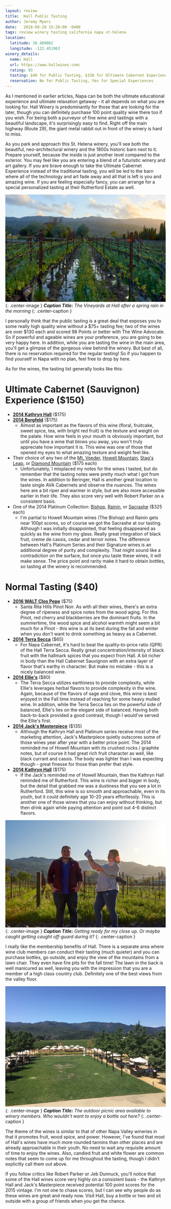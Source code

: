 ```yaml
---
layout: review
title:  Hall Public Tasting
author: Jeremy Myers
date:   2018-09-29 15:20:00 -0400
tags: review winery tasting california napa st-helena
location:
  latitude: 38.489082
  longitude: -122.451963
winery_details:
  name: Hall
  url: https://www.hallwines.com/
  rating: 93
  tasting: $40 for Public Tasting, $150 for Ultimate Cabernet Experience
  reservation: No for Public Tasting, Yes for Special Experiences
---
```

As I mentioned in earlier articles, Napa can be both the ultimate educational experience and ultimate relaxation getaway - it all depends on what you are looking for.  Hall Winery is predominantly for those that are looking for the later, though you can definitely purchase 100 point quality wine there too if you wish.  For being both a purveyor of fine wine and tastings with a beautiful landscape, it's surprisingly easy to find.  Right off the main highway (Route 29), the giant metal rabbit out in front of the winery is hard to miss.

As you park and approach this St. Helena winery, you'll see both the beautiful, neo-architectural winery and the 1800s historic barn next to it.  Prepare yourself, because the inside is just another level compared to the exterior.  You may feel like you are entering a blend of a futuristic winery and art gallery.  If you are brave enough to take the Ultimate Cabernet Experience instead of the traditional tasting, you will be led to the barn where all of the technology and art fade away and all that is left is you and amazing wine.  If you are feeling especially fancy, you can arrange for a special personalized tasting at their Rutherford Estate as well.  

![](/assets/hall/1.jpg "The Vineyards of Hall"){: .center-image }
***Caption Title:*** *The Vineyards at Hall after a spring rain in the morning*
{: .center-caption }

I personally think that the public tasting is a great deal that exposes you to some really high quality wine without a $75+ tasting fee; two of the wines are over $130 each and scored 98 Points or better with The Wine Advocate.  So if powerful and ageable wines are your preference, you are going to be very happy here.  In addition, while you are tasting the wine in the main area, you'll get a glimpse of the gorgeous view behind the winery.  But best of all, there is no reservation required for the regular tasting!  So if you happen to find yourself in Napa with no plan, feel free to drop by here.

As for the wines, the tasting list generally looks like this:

# Ultimate Cabernet (Sauvignon) Experience ($150)
* [**2014 Kathryn Hall**](http://www.hallwines.com/shop-90-point-wines-14/2014-hall-kathryn-hall-cabernet-sauvignon.html) ($175)
* [**2014 Bergfeld**](http://www.hallwines.com/shop-90-point-wines-14/2014-hall-bergfeld-st-helena-cabernet-sauvignon.html) ($175)
  * Almost as important as the flavors of this wine (floral, fruitcake, sweet spice, tea, with bright red fruit) is the texture and weight on the palate.  How wine feels in your mouth is obviously important, but until you have a wine that blows you away, you won't truly appreciate how important it is.  This wine was one of those that opened my eyes to what amazing texture and weight feel like.
* Their choice of any two of the [Mt. Veeder](http://www.hallwines.com/shop-90-point-wines-14/2014-hall-mount-veeder-cabernet-sauvignon.html), [Howell Mountain](http://www.hallwines.com/winery-exclusive-wines/2014-hall-howell-mountain-cabernet-sauvignon.html), [Stag's Leap](http://www.hallwines.com/winery-exclusive-wines/2014-hall-stags-leap-cabernet-sauvignon.html), or [Diamond Mountain](http://www.hallwines.com/winery-exclusive-wines/2015-hall-diamond-mountain-cabernet-sauvignon.html) ($175 each)
  * Unfortunately, I misplaced my notes for the wines I tasted, but do remember that the tasting notes were pretty much what I got from the wines.  In addition to Beringer, Hall is another great location to taste single AVA Cabernets and observe the nuances.  The wines here are a bit riper and warmer in style, but are also more accessible earlier in their life.  They also score very well with Robert Parker on a consistent basis.
* One of the 2014 Platinum Collection: [Bishop](http://www.hallwines.com/2014-the-bishop), [Rainin](http://www.hallwines.com/2014-rainin), or [Sacrashe](http://www.hallwines.com/2014-sacrashe) ($325 each)
  * I'm partial to Howell Mountain wines (The Bishop) and Rainin gets near 100pt scores, so of course we got the Sacrashe at our tasting.  Although I was initially disappointed, that feeling disappeared as quickly as the wine from my glass.  Really great integration of black fruit, creme de cassis, cedar and terroir notes.  The difference between Hall's Platinum Series and their Signature wines is an additional degree of purity and complexity.  That might sound like a contradiction on the surface, but once you taste these wines, it will make sense.  The price point and rarity make it hard to obtain bottles, so tasting at the winery is recommended.

# Normal Tasting ($40)
* [**2016 WALT Clos Pepe**](https://www.waltwines.com/pinot-noir-14/2016-walt-clos-pepe-sta-rita-hills-pinot-noir.html) ($75)
  * Santa Rita Hills Pinot Noir.  As with all their wines, there's an extra degree of ripeness and spice notes from the wood aging.  For this Pinot, red cherry and blackberries are the dominant fruits.  In the summertime, the wood spice and alcohol warmth might seem a bit much for a Pinot - this wine is at its best during the fall and winter when you don't want to drink something as heavy as a Cabernet.
* [**2014 Terra Secca**](http://www.hallwines.com/shop-90-point-wines-14/2014-hall-terra-secca-cabernet-sauvignon.html) ($65)
  * For Napa Cabernet, it's hard to beat the quality-to-price ratio (QPR) of the Hall Terra Secca.  Really great concentration/intensity of black fruit with the hallmark spices that you expect from Hall.  A bit richer in body than the Hall Cabernet Sauvignon with an extra layer of flavor that's earthy in character.  But make no mistake - this is a nicely balanced wine.
* [**2014 Ellie's**](http://www.hallwines.com/winery-exclusive-wines/2014-hall-ellies-cabernet-sauvignon.html) ($80)
  * The Terra Secca utilizes earthiness to provide complexity, while Ellie's leverages herbal flavors to provide complexity in the wine.  Again, because of the flavors of sage and clove, this wine is best enjoyed in the Fall time instead of reaching for some heavy mulled wine.  In addition, while the Terra Secca lies on the powerful side of balanced, Ellie's lies on the elegant side of balanced.  Having both back-to-back provided a good contrast, though I would've served the Ellie's first.
* [**2014 Jack's Masterpiece**](http://www.hallwines.com/shop-90-point-wines-14/2014-hall-jack-s-masterpiece-cabernet-sauvignon.html) ($135)
  * Although the Kathryn Hall and Platinum series receive most of the marketing attention, Jack's Masterpiece quietly outscores some of those wines year after year with a better price point.  The 2014 reminded me of Howell Mountain with its crushed rocks / graphite notes, but of course it had great rich fruit character as well, like black currant and cassis.  The body was lighter than I was expecting though - great finesse for those than prefer that style.
* [**2014 Kathryn Hall**](http://www.hallwines.com/shop-90-point-wines-14/2014-hall-kathryn-hall-cabernet-sauvignon.html) ($175)
  * If the Jack's reminded me of Howell Mountain, then the Kathryn Hall reminded me of Rutherford.  This wine is richer and bigger in body, but the detail that grabbed me was a dustiness that you see a lot in Rutherford.  Still, this wine is so smooth and approachable, even in its youth, but it could definitely age 10-20 years effortlessly.  This is another one of those wines that you can enjoy without thinking, but then drink again while paying attention and point out 4-6 distinct flavors.  

![](/assets/hall/2.jpg "Makeup is hard"){: .center-image }
***Caption Title:*** *Getting ready for my close up.  Or maybe caught getting caught off-guard during it?*
{: .center-caption }

I really like the membership benefits of Hall.  There is a separate area where wine club members can conduct their tasting (much quieter) and you can purchase bottles, go outside, and enjoy the view of the mountains from a lawn chair.  They even have fire pits for the fall time!  The lawn in the back is well manicured as well, leaving you with the impression that you are a member of a high class country club.  Definitely one of the best views from the valley floor. 

![](/assets/hall/3.jpg "Napa scenery is always beautiful"){: .center-image }
***Caption Title:*** *The outdoor picnic area available to winery members.  Who wouldn't want to enjoy a bottle out here?*
{: .center-caption }

The theme of the wines is similar to that of other Napa Valley wineries in that it promotes fruit, wood spice, and power.  However, I've found that most of Hall's wines have much more rounded tannins than other places and are already approachable in their youth.  No need to wait any requisite amount of time to enjoy the wines.  Also, candied fruit and white flower are common notes that seem to come up for me throughout the tasting, though I didn't explicitly call them out above.

If you follow critics like Robert Parker or Jeb Dunnuck, you'll notice that some of the Hall wines score very highly on a consistent basis - the Kathryn Hall and Jack's Masterpiece received potential 100 point scores for the 2015 vintage.  I'm not one to chase scores, but I can see why people do as these wines are great and ready now.  Visit Hall, buy a bottle or two and sit outside with a group of friends when you get the chance.
